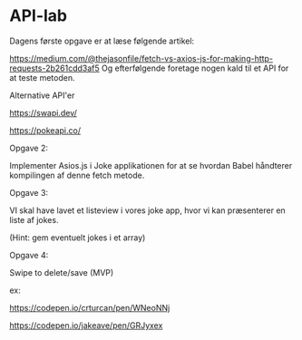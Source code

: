 # API-lab


Dagens første opgave er at læse følgende artikel:

https://medium.com/@thejasonfile/fetch-vs-axios-js-for-making-http-requests-2b261cdd3af5
Og efterfølgende foretage nogen kald til et API for at teste metoden.


 

Alternative API'er

https://swapi.dev/

https://pokeapi.co/


 

Opgave 2:

Implementer Asios.js i Joke applikationen for at se hvordan Babel håndterer kompilingen af denne fetch metode.


 

Opgave 3:

VI skal have lavet et listeview i vores joke app, hvor vi kan præsenterer en liste af jokes.

(Hint: gem eventuelt jokes i et array)


 

Opgave 4:

Swipe to delete/save (MVP)

ex:

https://codepen.io/crturcan/pen/WNeoNNj

https://codepen.io/jakeave/pen/GRJyxex